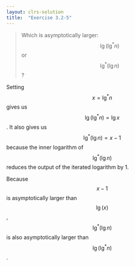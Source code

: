 ```yaml
---
layout: clrs-solution
title:  "Exercise 3.2-5"
---
```

>Which is asymptotically larger: $$\lg(\lg^* n)$$ or $$\lg^*(\lg n)$$?

Setting $$x = \lg^* n$$ gives us $$\lg(\lg^* n) = \lg x$$. It also gives us $$\lg^*(\lg n) = x - 1$$ because the inner logarithm of $$\lg^*(\lg n)$$ reduces the output of the iterated logarithm by 1.

Because $$x - 1$$ is asymptotically larger than $$\lg(x)$$, $$\lg^*(\lg n)$$ is also asymptotically larger than $$\lg(\lg^* n)$$.